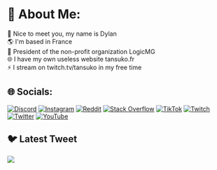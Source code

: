 # 💫 About Me:
👋 Nice to meet you, my name is Dylan<br>🌎 I'm based in France<br>🔭 President of the non-profit organization LogicMG<br>🌐 I have my own useless website tansuko.fr<br>⚡ I stream on twitch.tv/tansuko in my free time


## 🌐 Socials:
[![Discord](https://img.shields.io/badge/Discord-%237289DA.svg?logo=discord&logoColor=white)](https://discord.gg/uuz9H6V) [![Instagram](https://img.shields.io/badge/Instagram-%23E4405F.svg?logo=Instagram&logoColor=white)](https://instagram.com/tansukofr) [![Reddit](https://img.shields.io/badge/Reddit-%23FF4500.svg?logo=Reddit&logoColor=white)](https://reddit.com/user/tansuko) [![Stack Overflow](https://img.shields.io/badge/-Stackoverflow-FE7A16?logo=stack-overflow&logoColor=white)](https://stackoverflow.com/users/tansuko) [![TikTok](https://img.shields.io/badge/TikTok-%23000000.svg?logo=TikTok&logoColor=white)](https://tiktok.com/@tansukofr) [![Twitch](https://img.shields.io/badge/Twitch-%239146FF.svg?logo=Twitch&logoColor=white)](https://twitch.tv/tansuko) [![Twitter](https://img.shields.io/badge/Twitter-%231DA1F2.svg?logo=Twitter&logoColor=white)](https://twitter.com/tansukofr) [![YouTube](https://img.shields.io/badge/YouTube-%23FF0000.svg?logo=YouTube&logoColor=white)](https://youtube.com/@UCyB6cHk7575xkyBft9EKD1A) 

## 🐦 Latest Tweet
[![](https://gtce.itsvg.in/api?username=tansukofr)](https://github.com/VishwaGauravIn/github-twitter-card-embed)
